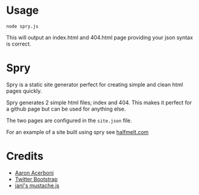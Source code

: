 # Usage

`node spry.js`  

This will output an index.html and 404.html page providing your 
json syntax is correct.

# Spry

Spry is a static site generator perfect for creating simple and clean
html pages quickly.

Spry generates 2 simple html files; index and 404. This makes it perfect 
for a github page but can be used for anything else.

The two pages are configured in the `site.json` file.

For an example of a site built using spry see [halfmelt.com](http://halfmelt.com)

# Credits

- [Aaron Acerboni](http://github.com/aaronacerboni)
- [Twitter Bootstrap](http://github.com/twitter/bootstrap)
- [janl's mustache.js](http://github.com/janl/mustache.js)